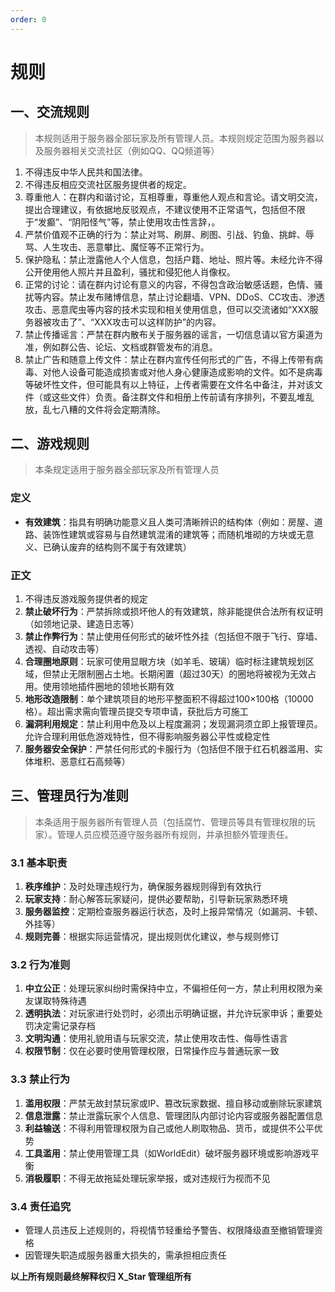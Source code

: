 ```yaml
---
order: 0
---
```


# 规则

## 一、交流规则
> 本规则适用于服务器全部玩家及所有管理人员。本规则规定范围为服务器以及服务器相关交流社区（例如QQ、QQ频道等）  

1. 不得违反中华人民共和国法律。
2. 不得违反相应交流社区服务提供者的规定。
3. 尊重他人：在群内和谐讨论，互相尊重，尊重他人观点和言论。请文明交流， 提出合理建议，有依据地反驳观点，不建议使用不正常语气，包括但不限于“发癫”、“阴阳怪气”等，禁止使用攻击性言辞，。
4. 严禁价值观不正确的行为：禁止对骂、刷屏、刷图、引战、钓鱼、挑衅、辱骂、人生攻击、恶意攀比、魔怔等不正常行为。
5. 保护隐私：禁止泄露他人个人信息，包括户籍、地址、照片等。未经允许不得公开使用他人照片并且盈利，骚扰和侵犯他人肖像权。
6. 正常的讨论：请在群内讨论有意义的内容，不得包含政治敏感话题，色情、骚扰等内容。禁止发布赌博信息，禁止讨论翻墙、VPN、DDoS、CC攻击、渗透攻击、恶意爬虫等内容的技术实现和相关使用信息，但可以交流诸如“XXX服务器被攻击了”、“XXX攻击可以这样防护”的内容。
7. 禁止传播谣言：严禁在群内散布关于服务器的谣言，一切信息请以官方渠道为准，例如群公告、论坛、文档或群管发布的消息。
8. 禁止广告和随意上传文件：禁止在群内宣传任何形式的广告，不得上传带有病毒、对他人设备可能造成损害或对他人身心健康造成影响的文件。如不是病毒等破坏性文件，但可能具有以上特征，上传者需要在文件名中备注，并对该文件（或这些文件）负责。备注群文件和相册上传前请有序排列，不要乱堆乱放，乱七八糟的文件将会定期清除。

## 二、游戏规则
> 本条规定适用于服务器全部玩家及所有管理人员

### 定义
- **有效建筑**：指具有明确功能意义且人类可清晰辨识的结构体（例如：房屋、道路、装饰性建筑或容易与自然建筑混淆的建筑等；而随机堆砌的方块或无意义、已确认废弃的结构则不属于有效建筑）


### 正文
1. 不得违反游戏服务提供者的规定
2. **禁止破坏行为**：严禁拆除或损坏他人的有效建筑，除非能提供合法所有权证明（如领地记录、建造日志等）
3. **禁止作弊行为**：禁止使用任何形式的破坏性外挂（包括但不限于飞行、穿墙、透视、自动攻击等）
4. **合理圈地原则**：玩家可使用显眼方块（如羊毛、玻璃）临时标注建筑规划区域，但禁止无限制圈占土地。长期闲置（超过30天）的圈地将被视为无效占用。使用领地插件圈地的领地长期有效
5. **地形改造限制**：单个建筑项目的地形平整面积不得超过100×100格（10000格）。超出需求需向管理员提交专项申请，获批后方可施工
6. **漏洞利用规定**：禁止利用中危及以上程度漏洞；发现漏洞须立即上报管理员。允许合理利用低危游戏特性，但不得影响服务器公平性或稳定性
7. **服务器安全保护**：严禁任何形式的卡服行为（包括但不限于红石机器滥用、实体堆积、恶意红石高频等）

## 三、管理员行为准则
> 本条适用于服务器所有管理人员（包括腐竹、管理员等具有管理权限的玩家）。管理人员应模范遵守服务器所有规则，并承担额外管理责任。

### 3.1 基本职责
1. **秩序维护**：及时处理违规行为，确保服务器规则得到有效执行
2. **玩家支持**：耐心解答玩家疑问，提供必要帮助，引导新玩家熟悉环境
3. **服务器监控**：定期检查服务器运行状态，及时上报异常情况（如漏洞、卡顿、外挂等）
4. **规则完善**：根据实际运营情况，提出规则优化建议，参与规则修订

### 3.2 行为准则
1. **中立公正**：处理玩家纠纷时需保持中立，不偏袒任何一方，禁止利用权限为亲友谋取特殊待遇
2. **透明执法**：对玩家进行处罚时，必须出示明确证据，并允许玩家申诉；重要处罚决定需记录存档
3. **文明沟通**：使用礼貌用语与玩家交流，禁止使用攻击性、侮辱性语言
4. **权限节制**：仅在必要时使用管理权限，日常操作应与普通玩家一致

### 3.3 禁止行为
1. **滥用权限**：严禁无故封禁玩家或IP、篡改玩家数据、擅自移动或删除玩家建筑
2. **信息泄露**：禁止泄露玩家个人信息、管理团队内部讨论内容或服务器配置信息
3. **利益输送**：不得利用管理权限为自己或他人刷取物品、货币，或提供不公平优势
4. **工具滥用**：禁止使用管理工具（如WorldEdit）破坏服务器环境或影响游戏平衡
5. **消极履职**：不得无故拖延处理玩家举报，或对违规行为视而不见

### 3.4 责任追究
- 管理人员违反上述规则的，将视情节轻重给予警告、权限降级直至撤销管理资格
- 因管理失职造成服务器重大损失的，需承担相应责任

**以上所有规则最终解释权归 X_Star 管理组所有**
